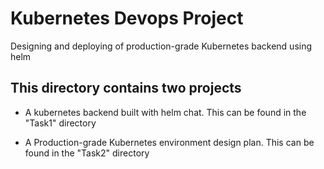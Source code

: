 # Kubernetes Devops Project
Designing and deploying of production-grade Kubernetes backend using helm 

## This directory contains two projects 
* A kubernetes backend built with helm chat. 
This can be found in the "Task1" directory

* A Production-grade Kubernetes environment design plan.
This can be found in the "Task2" directory 
